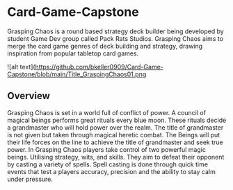 # Card-Game-Capstone

Grasping Chaos is a round based strategy deck builder being developed by student Game Dev group called Pack Rats Studios. Grasping Chaos aims to merge the card game genres of deck building and strategy, drawing inspiration from popular tabletop card games. 

![alt text](https://github.com/bkeller0909/Card-Game-Capstone/blob/main/Title_GraspingChaos01.png

## Overview 

Grasping Chaos is set in a world full of conflict of power. A council of magical beings performs great rituals every blue moon. These rituals decide a grandmaster who will hold power over the realm. The title of grandmaster is not given but taken through magical heretic combat. The Beings will put their life forces on the line to achieve the title of grandmaster and seek true power. In Grasping Chaos players take control of two powerful magic beings. Utilising strategy, wits, and skills. They aim to defeat their opponent by casting a variety of spells. Spell casting is done through quick time events that test a players accuracy, precision and the ability to stay calm under pressure.